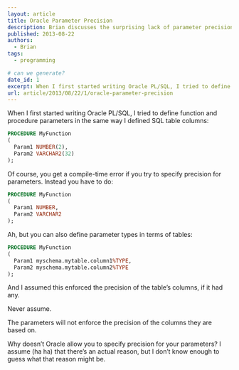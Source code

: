 ```yaml
---
layout: article
title: Oracle Parameter Precision
description: Brian discusses the surprising lack of parameter precision in Oracle
published: 2013-08-22
authors:
  - Brian
tags:
  - programming

# can we generate?
date_id: 1
excerpt: When I first started writing Oracle PL/SQL, I tried to define function and procedure parameters in the same way I defined SQL table columns.
url: article/2013/08/22/1/oracle-parameter-precision
---
```

When I first started writing Oracle PL/SQL, I tried to define function and procedure parameters in the same way I defined SQL table columns:

```sql
PROCEDURE MyFunction
(
  Param1 NUMBER(2),
  Param2 VARCHAR2(32)
);
```

Of course, you get a compile-time error if you try to specify precision for parameters. Instead you have to do:

```sql
PROCEDURE MyFunction
(
  Param1 NUMBER,
  Param2 VARCHAR2
);
```
Ah, but you can also define parameter types in terms of tables:

```sql
PROCEDURE MyFunction
(
  Param1 myschema.mytable.column1%TYPE,
  Param2 myschema.mytable.column2%TYPE
);
```
And I assumed this enforced the precision of the table’s columns, if it had any.

Never assume.

The parameters will not enforce the precision of the columns they are based on.

Why doesn’t Oracle allow you to specify precision for your parameters? I assume (ha ha) that there’s an actual reason, but I don’t know enough to guess what that reason might be.